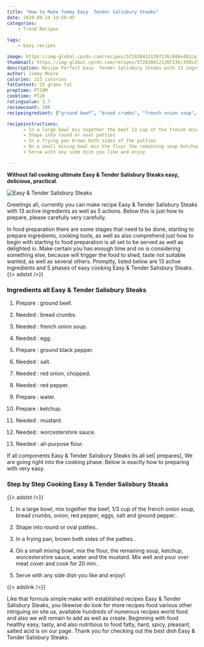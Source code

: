 ```yaml
---
title: "How to Make Yummy Easy  Tender Salisbury Steaks"
date: 2020-09-14 14:58:45
categories:
    - Trend Recipes
    
tags:
    - Easy recipes

image: https://img-global.cpcdn.com/recipes/5728384121307136/680x482cq70/easy-tender-salisbury-steaks-recipe-main-photo.jpg
thumbnail: https://img-global.cpcdn.com/recipes/5728384121307136/350x250cq70/easy-tender-salisbury-steaks-recipe-main-photo.jpg
description: Recipe Perfect Easy  Tender Salisbury Steaks with 13 ingredients and 5 stages of easy cooking.
author: Jimmy Moore
calories: 213 calories
fatContent: 15 grams fat
preptime: PT19M
cooktime: PT2H
ratingvalue: 3.7
reviewcount: 206
recipeingredient: ["ground beef", "bread crumbs", "french onion soup", "egg", "ground black pepper", "salt", "red onion chopped", "red pepper", "water", "ketchup", "mustard", "worcestershire sauce", "allpurpose flour"]

recipeinstructions: 
      - In a large bowl mix together the beef 13 cup of the french onion soup bread crumbs onion red pepper eggs salt and ground pepper 
      - Shape into round or oval patties 
      - In a frying pan brown both sides of the patties 
      - On a small mixing bowl mix the flour the remaining soup ketchup worcestershire sauce water and the mustard Mix well and pour over meat cover and cook for 20 min 
      - Serve with any side dish you like and enjoy

---
```




**Without fail cooking ultimate Easy &amp; Tender Salisbury Steaks easy, delicious, practical**. 


![Easy &amp; Tender Salisbury Steaks](https://img-global.cpcdn.com/recipes/5728384121307136/680x482cq70/easy-tender-salisbury-steaks-recipe-main-photo.jpg "Easy &amp; Tender Salisbury Steaks")




Greetings all, currently you can make recipe Easy &amp; Tender Salisbury Steaks with 13 active ingredients as well as 5 actions. Below this is just how to prepare, please carefully very carefully.

In food preparation there are some stages that need to be done, starting to prepare ingredients, cooking tools, as well as also comprehend just how to begin with starting to food preparation is all set to be served as well as delighted in. Make certain you has enough time and no is considering something else, because will trigger the food to shed, taste not suitable wanted, as well as several others. Promptly, listed below are 13 active ingredients and 5 phases of easy cooking Easy &amp; Tender Salisbury Steaks.
{{< adstxt />}}

### Ingredients all Easy &amp; Tender Salisbury Steaks


1. Prepare  : ground beef.

1. Needed  : bread crumbs.

1. Needed  : french onion soup.

1. Needed  : egg.

1. Prepare  : ground black pepper.

1. Needed  : salt.

1. Needed  : red onion, chopped.

1. Needed  : red pepper.

1. Prepare  : water.

1. Prepare  : ketchup.

1. Needed  : mustard.

1. Needed  : worcestershire sauce.

1. Needed  : all-purpose flour.



If all components Easy &amp; Tender Salisbury Steaks its all set| prepares}, We are going right into the cooking phase. Below is exactly how to preparing with very easy.

### Step by Step Cooking Easy &amp; Tender Salisbury Steaks

{{< adstxt />}}


1. In a large bowl, mix together the beef, 1/3 cup of the french onion soup, bread crumbs, onion, red pepper, eggs, salt and ground pepper..



1. Shape into round or oval patties..



1. In a frying pan, brown both sides of the patties..



1. On a small mixing bowl, mix the flour, the remaining soup, ketchup, worcestershire sauce, water and the mustard. Mix well and pour over meat cover and cook for 20 min..



1. Serve with any side dish you like and enjoy!.





{{< adslink />}}

Like that formula simple make with established recipes Easy &amp; Tender Salisbury Steaks, you likewise do look for more recipes food various other intriguing on site us, available hundreds of numerous recipes world food and also we will remain to add as well as create. Beginning with food healthy easy, tasty, and also nutritious to food fatty, hard, spicy, pleasant, salted acid is on our page. Thank you for checking out the best dish Easy &amp; Tender Salisbury Steaks.

